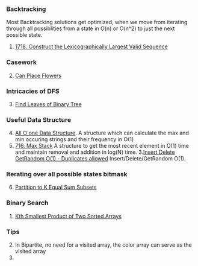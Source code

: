 
### Backtracking
Most Backtracking solutions get optimized, when we move from iterating through all possiblities from a state in O(n) or O(n^2) to just the next possible state.
1. [1718. Construct the Lexicographically Largest Valid Sequence](https://leetcode.com/problems/construct-the-lexicographically-largest-valid-sequence/)

### Casework
2. [Can Place Flowers](https://leetcode.com/problems/can-place-flowers/)

### Intricacies of DFS
3. [Find Leaves of Binary Tree](https://leetcode.com/problems/find-leaves-of-binary-tree/)


### Useful Data Structure
4. [All O`one Data Structure](https://leetcode.com/problems/all-oone-data-structure/). A structure which can calculate the max and min occuring strings and their frequency in O(1)
5. [716. Max Stack](https://leetcode.com/problems/max-stack/)
	A structure to get the most recent element in O(1) time and maintain removal and addition in log(N) time.
3.[Insert Delete GetRandom O(1) - Duplicates allowed](https://leetcode.com/problems/insert-delete-getrandom-o1-duplicates-allowed/)  Insert/Delete/GetRandom O(1).



### Iterating over all possible states bitmask
6. [Partition to K Equal Sum Subsets](https://leetcode.com/problems/partition-to-k-equal-sum-subsets/)


### Binary Search
1. [Kth Smallest Product of Two Sorted Arrays](https://leetcode.com/problems/kth-smallest-product-of-two-sorted-arrays/)


### Tips
2. In Bipartite, no need for a visited array, the color array can serve as the visited array
3. 